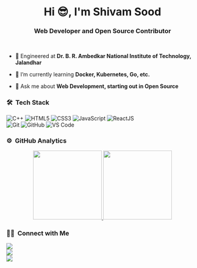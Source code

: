 <h1 align="center">Hi 😎, I'm Shivam Sood</h1>
<h3 align="center">Web Developer and Open Source Contributor</h3>

<br>
	
- 🏫 Engineered at **Dr. B. R. Ambedkar National Institute of Technology, Jalandhar**

- 🌱 I’m currently learning **Docker, Kubernetes, Go, etc.**

- 💬 Ask me about **Web Development, starting out in Open Source**


	
### 🛠 &nbsp;Tech Stack

![C++](https://img.shields.io/badge/C%2B%2B-00599C?style=for-the-badge&logo=c%2B%2B&logoColor=white)
![HTML5](https://img.shields.io/badge/-HTML5-%23E44D27?style=for-the-badge&logo=html5&logoColor=ffffff)
![CSS3](https://img.shields.io/badge/-CSS3-%231572B6?style=for-the-badge&logo=css3)
![JavaScript](https://img.shields.io/badge/-JavaScript-%23F7DF1C?style=for-the-badge&logo=javascript&logoColor=000000&labelColor=%23F7DF1C&color=%23FFCE5A)
![ReactJS](https://img.shields.io/badge/React-20232A?style=for-the-badge&logo=react&logoColor=61DAFB)\
![Git](https://img.shields.io/badge/-Git-%23F05032?style=for-the-badge&logo=git&logoColor=%23ffffff)
![GitHub](https://img.shields.io/badge/-GitHub-181717?style=for-the-badge&logo=github)
![VS Code](http://img.shields.io/badge/-VS%20Code-007ACC?style=for-the-badge&logo=visual-studio-code&logoColor=ffffff)
<br/>

### ⚙️ &nbsp;GitHub Analytics

<p align="center">
<a href="https://github.com/Shivam-Afa">
  <img height="180em" src="https://github-readme-stats-eight-theta.vercel.app/api?username=Shivam-Afa&show_icons=true&theme=algolia&include_all_commits=true&count_private=true"/>
  <img height="180em" src="https://github-readme-stats-eight-theta.vercel.app/api/top-langs/?username=Shivam-Afa&layout=compact&langs_count=8&theme=algolia"/>	
</a>
</p>

### 🤝🏻 &nbsp;Connect with Me

<p>
<a href="https://www.linkedin.com/in/shivam-sood-66005a1a0/"><img src="https://img.shields.io/badge/-Shivam Sood-0077B5?style=flat&logo=Linkedin&logoColor=white"/></a><br>
<a href="mailto:shivamsood634@gmail.com"><img src="https://img.shields.io/badge/-shivamsood634@gmail.com-D14836?style=flat&logo=Gmail&logoColor=white"></a><br>
<a href="https://twitter.com/SoodX21"><img src="https://img.shields.io/badge/-@SoodX21-1877F2?style=flat&logo=Twitter&logoColor=white"/></a>
</p>
<!-- <p align="center"><img align="center" src="https://github-readme-streak-stats.herokuapp.com/?user=UtkarshMishra12&" alt="UtkarshMishra12" /></p> -->
